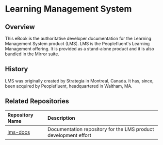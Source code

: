 # Learning Management System

## Overview
This eBook is the authoritative developer documentation for the Learning Management System product (LMS).  LMS is the Peoplefluent's Learning Management offering.  It is provided as a stand-alone product and it is also bundled in the Mirror suite.

## History
LMS was originally created by Strategia in Montreal, Canada.  It has, since, been acquired by Peoplefluent, headquartered in Waltham, MA.

## Related Repositories

| Repository Name | Description
| :--- | :---
| [lms-docs][1] | Documentation repository for the LMS product development effort


[1]: https://github.com/PeopleFluent/lms-docs "LMS Developer Documentation"